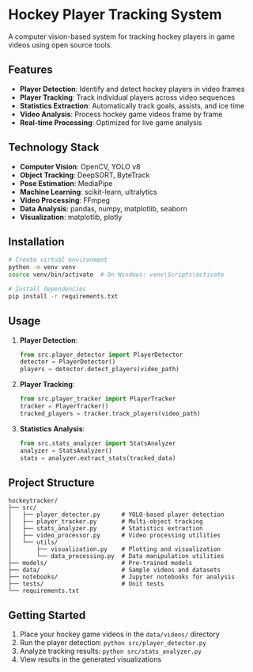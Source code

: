 # Hockey Player Tracking System

A computer vision-based system for tracking hockey players in game videos using open source tools.

## Features

- **Player Detection**: Identify and detect hockey players in video frames
- **Player Tracking**: Track individual players across video sequences
- **Statistics Extraction**: Automatically track goals, assists, and ice time
- **Video Analysis**: Process hockey game videos frame by frame
- **Real-time Processing**: Optimized for live game analysis

## Technology Stack

- **Computer Vision**: OpenCV, YOLO v8
- **Object Tracking**: DeepSORT, ByteTrack
- **Pose Estimation**: MediaPipe
- **Machine Learning**: scikit-learn, ultralytics
- **Video Processing**: FFmpeg
- **Data Analysis**: pandas, numpy, matplotlib, seaborn
- **Visualization**: matplotlib, plotly

## Installation

```bash
# Create virtual environment
python -m venv venv
source venv/bin/activate  # On Windows: venv\Scripts\activate

# Install dependencies
pip install -r requirements.txt
```

## Usage

1. **Player Detection**:
   ```python
   from src.player_detector import PlayerDetector
   detector = PlayerDetector()
   players = detector.detect_players(video_path)
   ```

2. **Player Tracking**:
   ```python
   from src.player_tracker import PlayerTracker
   tracker = PlayerTracker()
   tracked_players = tracker.track_players(video_path)
   ```

3. **Statistics Analysis**:
   ```python
   from src.stats_analyzer import StatsAnalyzer
   analyzer = StatsAnalyzer()
   stats = analyzer.extract_stats(tracked_data)
   ```

## Project Structure

```
hockeytracker/
├── src/
│   ├── player_detector.py      # YOLO-based player detection
│   ├── player_tracker.py       # Multi-object tracking
│   ├── stats_analyzer.py       # Statistics extraction
│   ├── video_processor.py      # Video processing utilities
│   └── utils/
│       ├── visualization.py    # Plotting and visualization
│       └── data_processing.py  # Data manipulation utilities
├── models/                     # Pre-trained models
├── data/                       # Sample videos and datasets
├── notebooks/                  # Jupyter notebooks for analysis
├── tests/                      # Unit tests
└── requirements.txt
```

## Getting Started

1. Place your hockey game videos in the `data/videos/` directory
2. Run the player detection: `python src/player_detector.py`
3. Analyze tracking results: `python src/stats_analyzer.py`
4. View results in the generated visualizations

